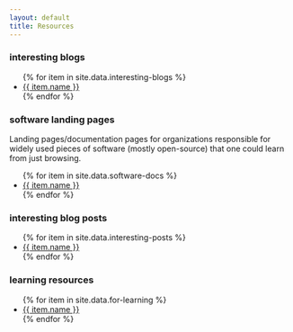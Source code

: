 ```yaml
---
layout: default
title: Resources
---
```

<h3><span class="list-heading">interesting blogs</span></h3>
<ul>
    {% for item in site.data.interesting-blogs %}
    <li>
        <a href="{{ item.link }}">{{ item.name }}</a>
    </li>
    {% endfor %}
</ul>

<h3><span class="list-heading">software landing pages</span></h3>
<p>Landing pages/documentation pages for organizations responsible for widely used pieces of software (mostly open-source) that one could learn from just browsing.</p>
<ul>
    {% for item in site.data.software-docs %}
    <li>
        <a href="{{ item.link }}">{{ item.name }}</a>
    </li>
    {% endfor %}
</ul>

<h3><span class="list-heading">interesting blog posts</span></h3>
<ul>
    {% for item in site.data.interesting-posts %}
    <li>
        <a href="{{ item.link }}">{{ item.name }}</a>
    </li>
    {% endfor %}
</ul>

<h3><span class="list-heading">learning resources</span></h3>
<ul>
    {% for item in site.data.for-learning %}
    <li>
        <a href="{{ item.link }}">{{ item.name }}</a>
    </li>
    {% endfor %}
</ul>